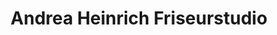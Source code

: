 ---
title: "Andrea Heinrich Friseurstudio"
url: /barleben/andrea-heinrich-friseurstudio/
shop: Friseur
---